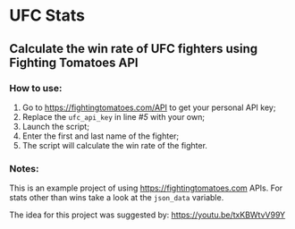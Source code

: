 # UFC Stats
## Calculate the win rate of UFC fighters using Fighting Tomatoes API
### How to use:
1. Go to https://fightingtomatoes.com/API to get your personal API key;
2. Replace the `ufc_api_key` in line *#5* with your own;
3. Launch the script;
4. Enter the first and last name of the fighter;
5. The script will calculate the win rate of the fighter.
### Notes:
This is an example project of using https://fightingtomatoes.com APIs. For stats other than wins take a look at the `json_data` variable.

The idea for this project was suggested by: https://youtu.be/txKBWtvV99Y

